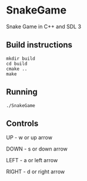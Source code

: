 # SnakeGame

Snake Game in C++ and SDL 3

## Build instructions
```
mkdir build
cd build
cmake ..
make
```

## Running
```
./SnakeGame
```

## Controls

UP - w or up arrow

DOWN - s or down arrow

LEFT - a or left arrow

RIGHT - d or right arrow
